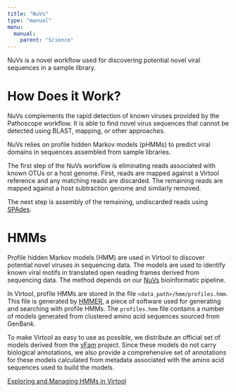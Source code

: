 ```yaml
---
title: "NuVs"
type: "manual"
menu:
  manual:
    parent: "Science"
---
```


NuVs is a novel workflow used for discovering potential novel viral sequences in a sample library.

# How Does it Work?

NuVs complements the rapid detection of known viruses provided by the Pathoscope workflow. It is able to find novel virus sequences that cannot be detected using BLAST, mapping, or other approaches.

NuVs relies on profile hidden Markov models (pHMMs) to predict viral domains in sequences assembled from sample libraries.

The first step of the NuVs workflow is eliminating reads associated with known OTUs or a host genome. First, reads are mapped against a Virtool reference and any matching reads are discarded. The remaining reads are mapped against a host subtraction genome and similarly removed.

The next step is assembly of the remaining, undiscarded reads using [SPAdes](http://cab.spbu.ru/software/spades).

# HMMs

Profile hidden Markov models (HMM) are used in Virtool to discover potential novel viruses in sequencing data. The models are used to identify known viral motifs in translated open reading frames derived from sequencing data. The method depends on our [NuVs](https://github.com/virtool/nuvs) bioinformatic pipeline.

In Virtool, profile HMMs are stored in the file `<data_path>/hmm/profiles.hmm`. This file is generated by [HMMER](http://hmmer.org), a piece of software used for generating and searching with profile HMMs. The `profiles.hmm` file contains a number of models generated from clustered amino acid sequences sourced from GenBank.

To make Virtool as easy to use as possible, we distribute an official set of models derived from the [vFam](http://derisilab.ucsf.edu/software/vFam/) project. Since these models do not carry biological annotations, we also provide a comprehensive set of annotations for these models calculated from metadata associated with the amino acid sequences used to build the models.

[Exploring and Managing HMMs in Virtool](/docs/manual/ug_hmms)
